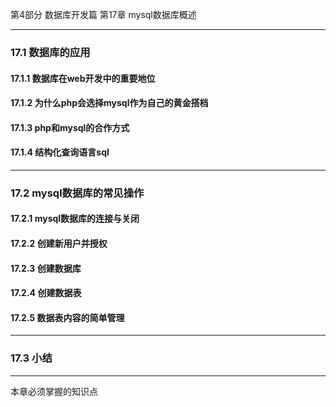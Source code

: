 第4部分 数据库开发篇
第17章 mysql数据库概述

---

### 17.1 数据库的应用
#### 17.1.1 数据库在web开发中的重要地位
#### 17.1.2 为什么php会选择mysql作为自己的黄金搭档
#### 17.1.3 php和mysql的合作方式
#### 17.1.4 结构化查询语言sql

---

### 17.2 mysql数据库的常见操作
#### 17.2.1 mysql数据库的连接与关闭
#### 17.2.2 创建新用户并授权
#### 17.2.3 创建数据库
#### 17.2.4 创建数据表
#### 17.2.5 数据表内容的简单管理

---

### 17.3 小结

---

本章必须掌握的知识点